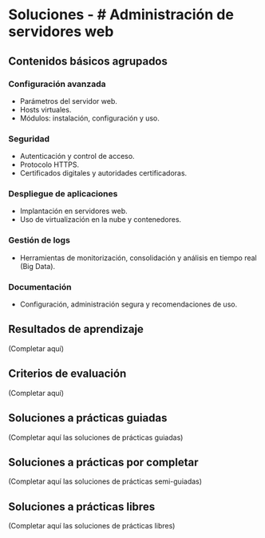 # Soluciones - # Administración de servidores web

## Contenidos básicos agrupados

### Configuración avanzada
- Parámetros del servidor web.
- Hosts virtuales.
- Módulos: instalación, configuración y uso.

### Seguridad
- Autenticación y control de acceso.
- Protocolo HTTPS.
- Certificados digitales y autoridades certificadoras.

### Despliegue de aplicaciones
- Implantación en servidores web.
- Uso de virtualización en la nube y contenedores.

### Gestión de logs
- Herramientas de monitorización, consolidación y análisis en tiempo real (Big Data).

### Documentación
- Configuración, administración segura y recomendaciones de uso.

## Resultados de aprendizaje
(Completar aquí)

## Criterios de evaluación
(Completar aquí)


## Soluciones a prácticas guiadas
(Completar aquí las soluciones de prácticas guiadas)

## Soluciones a prácticas por completar
(Completar aquí las soluciones de prácticas semi-guiadas)

## Soluciones a prácticas libres
(Completar aquí las soluciones de prácticas libres)
